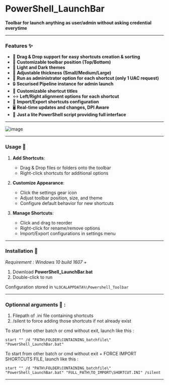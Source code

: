 # PowerShell_LaunchBar

**Toolbar for launch anything as user/admin without asking credential everytime**

--------------------

### Features ✨ 

- 🎯 **Drag & Drop support for easy shortcuts creation & sorting**
- 🔄 **Customizable toolbar position (Top/Bottom)**
- 🎨 **Light and Dark themes**
- 📏 **Adjustable thickness (Small/Medium/Large)**
- 🔑 **Run as administrator option for each shortcut (only 1 UAC request)**
- 🔒 **Securised Pipeline instance for admin launch**
- 📝 **Customizable shortcut titles**
- ↔️ **Left/Right alignment options for each shortcut**
- 💾 **Import/Export shortcuts configuration**
- 🖥️ **Real-time updates and changes, DPI Aware**
- 🚀 **Just a lite PowerShell script providing full interface**

--------------------

![image](https://github.com/user-attachments/assets/a80468f3-a77c-4b53-9ffc-5122dcc06efb)

--------------------

### Usage 📝

1. **Add Shortcuts**:
   - Drag & Drop files or folders onto the toolbar
   - Right-click shortcuts for additional options

2. **Customize Appearance**:
   - Click the settings gear icon
   - Adjust toolbar position, size, and theme
   - Configure default behavior for new shortcuts

3. **Manage Shortcuts**:
   - Click and drag to reorder
   - Right-click for rename/remove options
   - Import/Export configurations in settings menu

--------------------

### Installation 🔧

_Requirement : Windows 10 build 1607 +_

1. Download **PowerShell_LaunchBar.bat**
2. Double-click to run

Configuration stored in `%LOCALAPPDATA%\Powershell_Toolbar`

--------------------

### Optionnal arguments 💉 :

1) Filepath of .ini file containing shortcuts
2) /silent to force adding those shortcuts if not already exist
    
To start from other batch or cmd without exit, launch like this :  
```
start "" /d "PATH\FOLDER\CONTAINING_batchfile\" "PowerShell_LaunchBar.bat"
```

To start from other batch or cmd without exit + FORCE IMPORT SHORTCUTS FILE, launch like this :  
```
start "" /d "PATH\FOLDER\CONTAINING_batchfile\" "PowerShell_LaunchBar.bat" "FULL_PATH\TO_IMPORT\SHORTCUT.INI" /silent
```

--------------------
